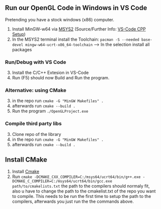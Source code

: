 ## Run our OpenGL Code in Windows in VS Code

Pretending you have a stock windows (x86) computer.

1. Install MinGW-w64 via [MSYS2](https://github.com/msys2/msys2-installer/releases/download/2024-01-13/msys2-x86_64-20240113.exe) (Source/Further Info: [VS-Code CPP Setup](https://code.visualstudio.com/docs/cpp/config-mingw))
2. In the MSYS2 terminal install the Toolchain:
`pacman -S --needed base-devel mingw-w64-ucrt-x86_64-toolchain`
--> In the selection install all packages

### Run/Debug with VS Code

3. Install the C/C++ Extesion in VS-Code
4. Run (F5) should now Build and Run the program.

### Alternative: using CMake

3. in the repo run `cmake -G "MinGW Makefiles" .`
4. afterwards run `cmake --build .`
5. Run the program `./OpenGLProject.exe`

### Compile third party libs

3. Clone repo of the library
4. in the repo run `cmake -G "MinGW Makefiles" .`
5. afterwards run `cmake --build .`

## Install CMake

1. Install [Cmake](https://cmake.org/download/)
2. Run `cmake -DCMAKE_CXX_COMPILER=C:/msys64/ucrt64/bin/g++.exe -DCMAKE_C_COMPILER=C:/msys64/ucrt64/bin/gcc.exe path/to/cmakelists.txt` the path to the compilers should normaly fit, also u have to change the path to the cmakelist.txt of the repo you want to compile. This needs to be run the first time to setup the path to the compilers, afterwards you just run the the commands above.